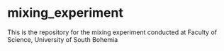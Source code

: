 # mixing_experiment
This is the repository for the mixing experiment conducted at Faculty of Science, University of South Bohemia
